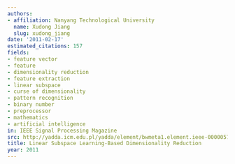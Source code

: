 ```yaml
---
authors:
- affiliation: Nanyang Technological University
  name: Xudong Jiang
  slug: xudong_jiang
date: '2011-02-17'
estimated_citations: 157
fields:
- feature vector
- feature
- dimensionality reduction
- feature extraction
- linear subspace
- curse of dimensionality
- pattern recognition
- binary number
- preprocessor
- mathematics
- artificial intelligence
in: IEEE Signal Processing Magazine
src: http://yadda.icm.edu.pl/yadda/element/bwmeta1.element.ieee-000005714391
title: Linear Subspace Learning-Based Dimensionality Reduction
year: 2011
---
```

